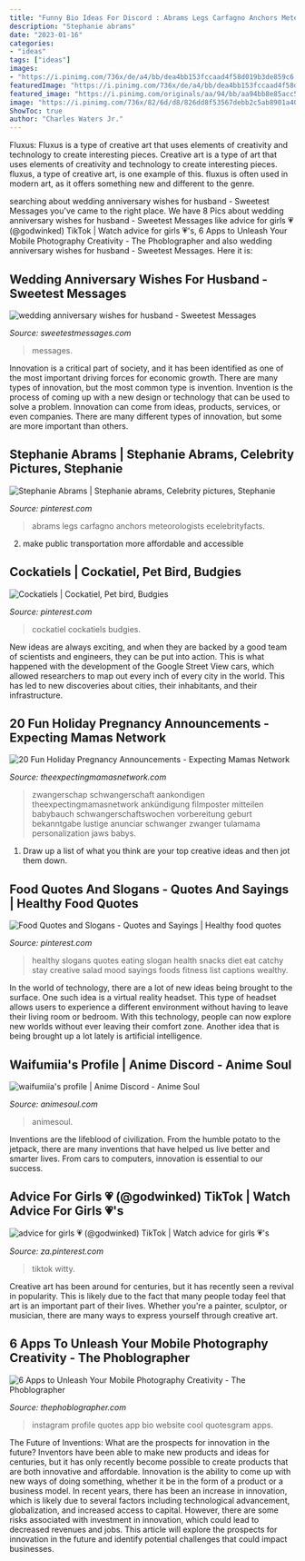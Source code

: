 ```yaml
---
title: "Funny Bio Ideas For Discord : Abrams Legs Carfagno Anchors Meteorologists Ecelebrityfacts"
description: "Stephanie abrams"
date: "2023-01-16"
categories:
- "ideas"
tags: ["ideas"]
images:
- "https://i.pinimg.com/736x/de/a4/bb/dea4bb153fccaad4f58d019b3de859c6.jpg"
featuredImage: "https://i.pinimg.com/736x/de/a4/bb/dea4bb153fccaad4f58d019b3de859c6.jpg"
featured_image: "https://i.pinimg.com/originals/aa/94/bb/aa94bb8e85acc522ac6d69d0807649d4.png"
image: "https://i.pinimg.com/736x/82/6d/d8/826dd8f53567debb2c5ab8901a4059cc--stephanie-abrams-the-weather-channel.jpg"
ShowToc: true
author: "Charles Waters Jr."
---
```



Fluxus: Fluxus is a type of creative art that uses elements of creativity and technology to create interesting pieces.
Creative art is a type of art that uses elements of creativity and technology to create interesting pieces. fluxus, a type of creative art, is one example of this. fluxus is often used in modern art, as it offers something new and different to the genre.

	

		
searching about wedding anniversary wishes for husband - Sweetest Messages you've came to the right place. We have 8 Pics about wedding anniversary wishes for husband - Sweetest Messages like advice for girls 💗 (@godwinked) TikTok | Watch advice for girls 💗&#039;s, 6 Apps to Unleash Your Mobile Photography Creativity - The Phoblographer and also wedding anniversary wishes for husband - Sweetest Messages. Here it is:
		
    
## Wedding Anniversary Wishes For Husband - Sweetest Messages

<img loading=lazy src="https://sweetestmessages.com/wp-content/uploads/2019/10/wedding-anniversary-wishes-for-husband-768x644.png" onerror="this.onerror=null;this.src='https://tse2.mm.bing.net/th?id=OIP.BZSN6dfcQDi2TTYEc4KPCAHaGN&amp;pid=15.1';" alt="wedding anniversary wishes for husband - Sweetest Messages">

_Source: sweetestmessages.com_

>messages. 

	

Innovation is a critical part of society, and it has been identified as one of the most important driving forces for economic growth. There are many types of innovation, but the most common type is invention. Invention is the process of coming up with a new design or technology that can be used to solve a problem. Innovation can come from ideas, products, services, or even companies. There are many different types of innovation, but some are more important than others.

    
## Stephanie Abrams | Stephanie Abrams, Celebrity Pictures, Stephanie

<img loading=lazy src="https://i.pinimg.com/736x/82/6d/d8/826dd8f53567debb2c5ab8901a4059cc--stephanie-abrams-the-weather-channel.jpg" onerror="this.onerror=null;this.src='https://tse3.mm.bing.net/th?id=OIP.5RXioNy20_UNCsuRuQYQkQAAAA&amp;pid=15.1';" alt="Stephanie Abrams | Stephanie abrams, Celebrity pictures, Stephanie">

_Source: pinterest.com_

>abrams legs carfagno anchors meteorologists ecelebrityfacts. 

	

2. make public transportation more affordable and accessible

    
## Cockatiels | Cockatiel, Pet Bird, Budgies

<img loading=lazy src="https://i.pinimg.com/736x/66/62/af/6662af51c3573cd26a576c2685fa7b2e--birds-pets.jpg" onerror="this.onerror=null;this.src='https://tse4.mm.bing.net/th?id=OIP.FK9dtTz-tAY_Py3QDDy4PAHaJ3&amp;pid=15.1';" alt="Cockatiels | Cockatiel, Pet bird, Budgies">

_Source: pinterest.com_

>cockatiel cockatiels budgies. 

	

New ideas are always exciting, and when they are backed by a good team of scientists and engineers, they can be put into action. This is what happened with the development of the Google Street View cars, which allowed researchers to map out every inch of every city in the world. This has led to new discoveries about cities, their inhabitants, and their infrastructure.

    
## 20 Fun Holiday Pregnancy Announcements - Expecting Mamas Network

<img loading=lazy src="https://theexpectingmamasnetwork.com/wp-content/uploads/2016/11/pregnancy-announcement12.jpg" onerror="this.onerror=null;this.src='https://tse2.mm.bing.net/th?id=OIP.Ikg4NiQiEEfr-_dzBwrpLQHaKX&amp;pid=15.1';" alt="20 Fun Holiday Pregnancy Announcements - Expecting Mamas Network">

_Source: theexpectingmamasnetwork.com_

>zwangerschap schwangerschaft aankondigen theexpectingmamasnetwork ankündigung filmposter mitteilen babybauch schwangerschaftswochen vorbereitung geburt bekanntgabe lustige anunciar schwanger zwanger tulamama personalization jaws babys. 

	

1. Draw up a list of what you think are your top creative ideas and then jot them down.

    
## Food Quotes And Slogans - Quotes And Sayings | Healthy Food Quotes

<img loading=lazy src="https://i.pinimg.com/originals/aa/94/bb/aa94bb8e85acc522ac6d69d0807649d4.png" onerror="this.onerror=null;this.src='https://tse4.mm.bing.net/th?id=OIP.hpun2QPvCjh8qwMZHORe3AHaLG&amp;pid=15.1';" alt="Food Quotes and Slogans - Quotes and Sayings | Healthy food quotes">

_Source: pinterest.com_

>healthy slogans quotes eating slogan health snacks diet eat catchy stay creative salad mood sayings foods fitness list captions wealthy. 

	

In the world of technology, there are a lot of new ideas being brought to the surface. One such idea is a virtual reality headset. This type of headset allows users to experience a different environment without having to leave their living room or bedroom. With this technology, people can now explore new worlds without ever leaving their comfort zone. Another idea that is being brought up a lot lately is artificial intelligence.

    
## Waifumiia&#039;s Profile | Anime Discord - Anime Soul

<img loading=lazy src="https://asapi.animesoul.com/dynamicimage/user/profile/828081827813785641" onerror="this.onerror=null;this.src='https://tse1.mm.bing.net/th?id=OIP.wljpExSbi9iLzUT8NTV-WQAAAA&amp;pid=15.1';" alt="waifumiia&#039;s profile | Anime Discord - Anime Soul">

_Source: animesoul.com_

>animesoul. 

	

Inventions are the lifeblood of civilization. From the humble potato to the jetpack, there are many inventions that have helped us live better and smarter lives. From cars to computers, innovation is essential to our success.

    
## Advice For Girls 💗 (@godwinked) TikTok | Watch Advice For Girls 💗&#039;s

<img loading=lazy src="https://i.pinimg.com/736x/de/a4/bb/dea4bb153fccaad4f58d019b3de859c6.jpg" onerror="this.onerror=null;this.src='https://tse1.mm.bing.net/th?id=OIP.Qpcp22p6Bc_csdmNLQY7RgHaNK&amp;pid=15.1';" alt="advice for girls 💗 (@godwinked) TikTok | Watch advice for girls 💗&#039;s">

_Source: za.pinterest.com_

>tiktok witty. 

	

Creative art has been around for centuries, but it has recently seen a revival in popularity. This is likely due to the fact that many people today feel that art is an important part of their lives. Whether you're a painter, sculptor, or musician, there are many ways to express yourself through creative art.

    
## 6 Apps To Unleash Your Mobile Photography Creativity - The Phoblographer

<img loading=lazy src="http://www.thephoblographer.com/wp-content/uploads/2013/06/Instagram.jpg" onerror="this.onerror=null;this.src='https://tse1.mm.bing.net/th?id=OIP.T93dOSHd5HIXFkDBUEPk6gAAAA&amp;pid=15.1';" alt="6 Apps to Unleash Your Mobile Photography Creativity - The Phoblographer">

_Source: thephoblographer.com_

>instagram profile quotes app bio website cool quotesgram apps. 

	

The Future of Inventions: What are the prospects for innovation in the future?
Inventors have been able to make new products and ideas for centuries, but it has only recently become possible to create products that are both innovative and affordable. Innovation is the ability to come up with new ways of doing something, whether it be in the form of a product or a business model. In recent years, there has been an increase in innovation, which is likely due to several factors including technological advancement, globalization, and increased access to capital. However, there are some risks associated with investment in innovation, which could lead to decreased revenues and jobs. This article will explore the prospects for innovation in the future and identify potential challenges that could impact businesses.


